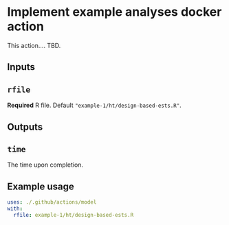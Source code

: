 # Implement example analyses docker action

This action.... TBD.

## Inputs

## `rfile`

**Required** R file. Default `"example-1/ht/design-based-ests.R"`.

## Outputs

## `time`

The time upon completion.

## Example usage

```yml
uses: ./.github/actions/model
with:
  rfile: example-1/ht/design-based-ests.R
```
